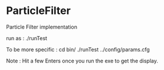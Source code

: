 # ParticleFilter
Particle Filter implementation

run as :
./runTest <file path for cfg file>

To be more specific : 
cd bin/
./runTest ../config/params.cfg

Note : Hit a few Enters once you run the exe to get the display.
